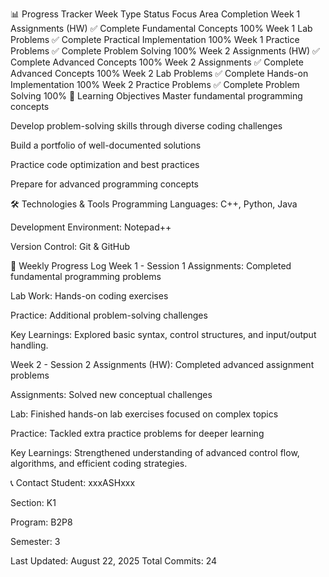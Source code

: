📊 Progress Tracker
Week	Type	Status	Focus Area	Completion
Week 1	Assignments (HW)	✅ Complete	Fundamental Concepts	100%
Week 1	Lab Problems	✅ Complete	Practical Implementation	100%
Week 1	Practice Problems	✅ Complete	Problem Solving	100%
Week 2	Assignments (HW)	✅ Complete	Advanced Concepts	100%
Week 2	Assignments	✅ Complete	Advanced Concepts	100%
Week 2	Lab Problems	✅ Complete	Hands-on Implementation	100%
Week 2	Practice Problems	✅ Complete	Problem Solving	100%
🎯 Learning Objectives
Master fundamental programming concepts

Develop problem-solving skills through diverse coding challenges

Build a portfolio of well-documented solutions

Practice code optimization and best practices

Prepare for advanced programming concepts

🛠️ Technologies & Tools
Programming Languages: C++, Python, Java

Development Environment: Notepad++

Version Control: Git & GitHub

📝 Weekly Progress Log
Week 1 - Session 1
Assignments: Completed fundamental programming problems

Lab Work: Hands-on coding exercises

Practice: Additional problem-solving challenges

Key Learnings: Explored basic syntax, control structures, and input/output handling.

Week 2 - Session 2
Assignments (HW): Completed advanced assignment problems

Assignments: Solved new conceptual challenges

Lab: Finished hands-on lab exercises focused on complex topics

Practice: Tackled extra practice problems for deeper learning

Key Learnings: Strengthened understanding of advanced control flow, algorithms, and efficient coding strategies.

📞 Contact
Student: xxxASHxxx

Section: K1

Program: B2P8

Semester: 3

Last Updated: August 22, 2025
Total Commits: 24

